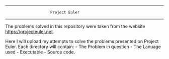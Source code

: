 ******************************************************************
						Project Euler
******************************************************************

The problems solved in this repository were taken from the website
https://projecteuler.net.

Here I will upload my attempts to solve the problems presented on 
Project Euler. Each directory will contain:
	- The Problem in question
	- The Lanuage used
	- Executable
	- Source code.